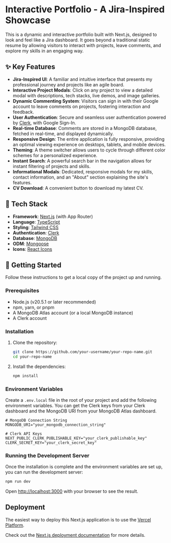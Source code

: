 # Interactive Portfolio - A Jira-Inspired Showcase

This is a dynamic and interactive portfolio built with Next.js, designed to look and feel like a Jira dashboard. It goes beyond a traditional static resume by allowing visitors to interact with projects, leave comments, and explore my skills in an engaging way.

## ✨ Key Features

- **Jira-Inspired UI**: A familiar and intuitive interface that presents my professional journey and projects like an agile board.
- **Interactive Project Modals**: Click on any project to view a detailed modal with descriptions, tech stacks, live demos, and image galleries.
- **Dynamic Commenting System**: Visitors can sign in with their Google account to leave comments on projects, fostering interaction and feedback.
- **User Authentication**: Secure and seamless user authentication powered by [Clerk](https://clerk.dev/), with Google Sign-In.
- **Real-time Database**: Comments are stored in a MongoDB database, fetched in real-time, and displayed dynamically.
- **Responsive Design**: The entire application is fully responsive, providing an optimal viewing experience on desktops, tablets, and mobile devices.
- **Theming**: A theme switcher allows users to cycle through different color schemes for a personalized experience.
- **Instant Search**: A powerful search bar in the navigation allows for instant filtering of projects and skills.
- **Informational Modals**: Dedicated, responsive modals for my skills, contact information, and an "About" section explaining the site's features.
- **CV Download**: A convenient button to download my latest CV.

## 🚀 Tech Stack

- **Framework**: [Next.js](https://nextjs.org/) (with App Router)
- **Language**: [TypeScript](https://www.typescriptlang.org/)
- **Styling**: [Tailwind CSS](https://tailwindcss.com/)
- **Authentication**: [Clerk](https://clerk.dev/)
- **Database**: [MongoDB](https://www.mongodb.com/)
- **ODM**: [Mongoose](https://mongoosejs.com/)
- **Icons**: [React Icons](https://react-icons.github.io/react-icons/)

## 🔧 Getting Started

Follow these instructions to get a local copy of the project up and running.

### Prerequisites

- Node.js (v20.5.1 or later recommended)
- npm, yarn, or pnpm
- A MongoDB Atlas account (or a local MongoDB instance)
- A Clerk account

### Installation

1.  Clone the repository:
    ```bash
    git clone https://github.com/your-username/your-repo-name.git
    cd your-repo-name
    ```
2.  Install the dependencies:
    ```bash
    npm install
    ```

### Environment Variables

Create a `.env.local` file in the root of your project and add the following environment variables. You can get the Clerk keys from your Clerk dashboard and the MongoDB URI from your MongoDB Atlas dashboard.

```env
# MongoDB Connection String
MONGODB_URI="your_mongodb_connection_string"

# Clerk API Keys
NEXT_PUBLIC_CLERK_PUBLISHABLE_KEY="your_clerk_publishable_key"
CLERK_SECRET_KEY="your_clerk_secret_key"
```

### Running the Development Server

Once the installation is complete and the environment variables are set up, you can run the development server:

```bash
npm run dev
```

Open [http://localhost:3000](http://localhost:3000) with your browser to see the result.

## Deployment

The easiest way to deploy this Next.js application is to use the [Vercel Platform](https://vercel.com/new).

Check out the [Next.js deployment documentation](https://nextjs.org/docs/app/building-your-application/deploying) for more details.
